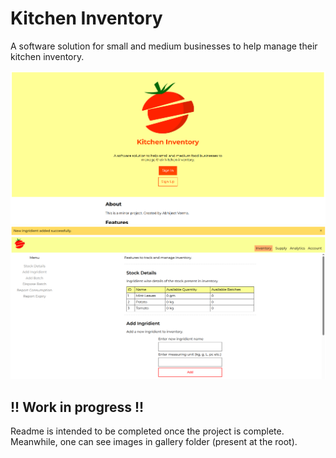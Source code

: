 # Kitchen Inventory

A software solution for small and
medium businesses to help manage
their kitchen inventory.

![Index Page](gallery/index_page.png)
![Inventory Page](gallery/inventory_page.png)

## !! Work in progress !!

Readme is intended to be completed
once the project is complete.
Meanwhile, one can see images
in gallery folder (present at the root).
